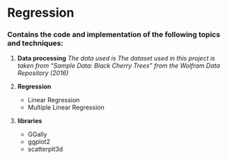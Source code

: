 # Regression

### Contains the code and implementation of the following topics and techniques:

1. **Data processing**
       *The data used is The dataset used in this project is taken from “Sample Data: Black 
        Cherry Trees” from the Wolfram Data Repository (2016)*

   
2. **Regression**
      * Linear Regression
      * Multiple Linear Regression


3. **libraries** 
   * GGally 
   * ggplot2 
   * scatterplt3d 


 


